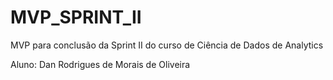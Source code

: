 # MVP_SPRINT_II

MVP para conclusão da Sprint II do curso de Ciência de Dados de Analytics

Aluno: Dan Rodrigues de Morais de Oliveira

